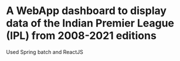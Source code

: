 # A WebApp dashboard to display data of the Indian Premier League (IPL) from 2008-2021 editions

Used Spring batch and ReactJS
